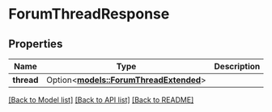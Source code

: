 # ForumThreadResponse

## Properties

Name | Type | Description | Notes
------------ | ------------- | ------------- | -------------
**thread** | Option<[**models::ForumThreadExtended**](ForumThreadExtended.md)> |  | [optional]

[[Back to Model list]](../README.md#documentation-for-models) [[Back to API list]](../README.md#documentation-for-api-endpoints) [[Back to README]](../README.md)


